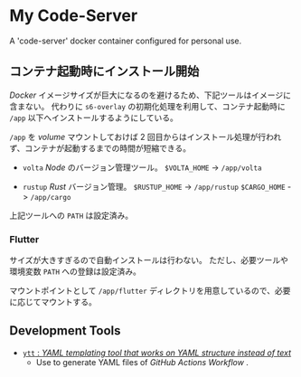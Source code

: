 # My Code-Server

A 'code-server' docker container configured for personal use.

## コンテナ起動時にインストール開始

_Docker_ イメージサイズが巨大になるのを避けるため、下記ツールはイメージに含まない。
代わりに `s6-overlay` の初期化処理を利用して、コンテナ起動時に `/app` 以下へインストールするようにしている。

`/app` を _volume_ マウントしておけば 2 回目からはインストール処理が行われず、コンテナが起動するまでの時間が短縮できる。

- `volta`
  _Node_ のバージョン管理ツール。
  `$VOLTA_HOME` -> `/app/volta`

- `rustup`
  _Rust_ バージョン管理。
  `$RUSTUP_HOME` -> `/app/rustup`
  `$CARGO_HOME` -> `/app/cargo`

上記ツールへの `PATH` は設定済み。

### Flutter

サイズが大きすぎるので自動インストールは行わない。
ただし、必要ツールや環境変数 `PATH` への登録は設定済み。

マウントポイントとして `/app/flutter` ディレクトリを用意しているので、必要に応じてマウントする。

## Development Tools

- [`ytt` : _YAML templating tool that works on YAML structure instead of text_](https://github.com/vmware-tanzu/carvel-ytt)
  - Use to generate YAML files of _GitHub Actions Workflow_ .
